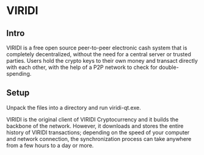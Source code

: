 VIRIDI
=====================

Intro
-----
VIRIDI is a free open source peer-to-peer electronic cash system that is
completely decentralized, without the need for a central server or trusted
parties.  Users hold the crypto keys to their own money and transact directly
with each other, with the help of a P2P network to check for double-spending.


Setup
-----
Unpack the files into a directory and run viridi-qt.exe.

VIRIDI is the original client of VIRIDI Cryptocurrency and it builds the backbone of the network.
However, it downloads and stores the entire history of VIRIDI transactions;
depending on the speed of your computer and network connection, the synchronization
process can take anywhere from a few hours to a day or more.

